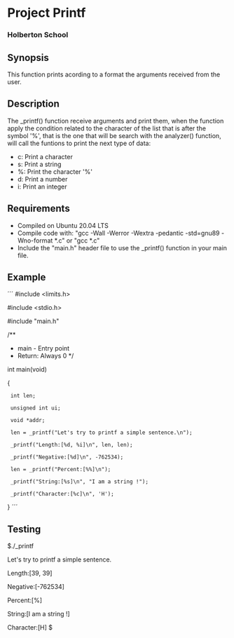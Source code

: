 # Project Printf
### Holberton School 

## Synopsis

This function prints acording to a format the arguments received from the user.

## Description

The _printf() function receive arguments and print them, when the function apply the condition related to the character of the list that is after the symbol '%', that is the one that will be search with the analyzer() function, will call the funtions to print the next type of data:

* c: Print a character
* s: Print a string
* %: Print the character '%'
* d: Print a number
* i: Print an integer

## Requirements

* Compiled on Ubuntu 20.04 LTS
* Compile code with: "gcc -Wall -Werror -Wextra -pedantic -std=gnu89 -Wno-format *.c" or "gcc *.c"
* Include the "main.h" header file to use the _printf() function in your main file.

## Example

´´´
#include <limits.h>

#include <stdio.h>

#include "main.h"

 /**
 * main - Entry point
 * Return: Always 0
 */

 int main(void)

 {

     int len;

     unsigned int ui;
     
     void *addr;
     
     len = _printf("Let's try to printf a simple sentence.\n");
     
     _printf("Length:[%d, %i]\n", len, len);
     
     _printf("Negative:[%d]\n", -762534);
     
     len = _printf("Percent:[%%]\n");
     
     _printf("String:[%s]\n", "I am a string !");
     
     _printf("Character:[%c]\n", 'H');
}
´´´

## Testing

$./_printf

Let's try to printf a simple sentence.

Length:[39, 39]

Negative:[-762534]

Percent:[%]

String:[I am a string !]

Character:[H]
$